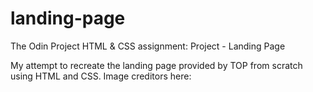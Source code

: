 # landing-page
The Odin Project HTML &amp; CSS assignment: Project - Landing Page

My attempt to recreate the landing page provided by TOP from scratch using HTML and CSS. 
Image creditors here: 
